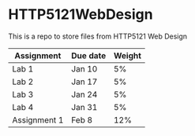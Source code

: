 # HTTP5121WebDesign
This is a repo to store files from HTTP5121 Web Design

| Assignment | Due date | Weight |
|------------|----------|--------|
| Lab 1 | Jan 10 | 5% |
| Lab 2 | Jan 17 | 5% |
| Lab 3 | Jan 24 | 5% |
| Lab 4 | Jan 31 | 5% |
| Assignment 1 | Feb 8 | 12% |
